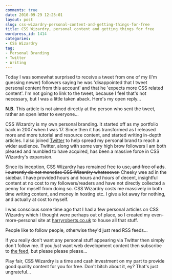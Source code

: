 ```yaml
---
comments: true
date: 2010-09-29 12:25:01
layout: post
slug: css-wizardry-personal-content-and-getting-things-for-free
title: CSS Wizardry, personal content and getting things for free
wordpress_id: 1414
categories:
- CSS Wizardry
tag:
- Personal Branding
- Twitter
- Writing
---
```


Today I was somewhat surprised to receive a tweet from one of my (I'm guessing newer) followers saying he was 'disappointed that I tweet personal content from this account' and that he 'expects more CSS related content'. I'm not going to link to the tweet, because I feel that's not necessary, but I was a little taken aback. Here's my open reply...





**N.B.** This article is not aimed directly at the person who sent the tweet, rather an open letter to everyone…



CSS Wizardry is my own personal branding. It started off as my portfolio back in 2007 when I was 17. Since then it has transformed as I released more and more tutorial and resource content, and started writing in-depth articles. I also joined [Twitter](http://twitter.com/csswizardry) to help spread my personal brand to reach a wider audience. Twitter, along with some very high brow followers I am both pleased and humbled to have acquired, has been a massive force in CSS Wizardry's expansion.

Since its inception, CSS Wizardry has remained free to use<del>, and free of ads</del>. <del>I currently do not monetise CSS Wizardry whatsoever.</del> Cheeky wee ad in the sidebar. I have provided hours and hours and _hours_ of decent, insightful content at no cost to my followers/readers and have not directly collected a penny for myself from doing so. CSS Wizardry costs me massively in both time writing content, and money in hosting etc. I give a lot away for nothing, and actually at cost to myself.

I was conscious some time ago that I had a few personal articles on CSS Wizardry which I thought were perhaps out of place, so I created my even-more-personal site at [harryroberts.co.uk](http://harryroberts.co.uk/) to house all that stuff.



People like to follow people, otherwise they'd just read RSS feeds...



If you really don't want any personal stuff appearing via Twitter then simply don't follow me. If you _just_ want web development content then subscribe to [the feed](/feed/), but please please please...

Play fair, CSS Wizardry is a time and cash investment on my part to provide good quality content for you for free. Don't bitch about it, ey? That's just ungrateful...
